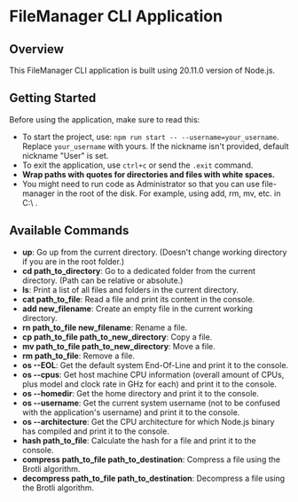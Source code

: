 # FileManager CLI Application

## Overview

This FileManager CLI application is built using 20.11.0 version of Node.js.

## Getting Started

Before using the application, make sure to read this:

- To start the project, use: `npm run start -- --username=your_username`. Replace `your_username` with yours. If the nickname isn't provided, default nickname "User" is set.
- To exit the application, use `ctrl+c` or send the `.exit` command.
- **Wrap paths with quotes for directories and files with white spaces.**
- You might need to run code as Administrator so that you can use file-manager in the root of the disk. For example, using add, rm, mv, etc. in C:\\ .

## Available Commands

- **up**: Go up from the current directory. (Doesn't change working directory if you are in the root folder.)
- **cd path_to_directory**: Go to a dedicated folder from the current directory. (Path can be relative or absolute.)
- **ls**: Print a list of all files and folders in the current directory.
- **cat path_to_file**: Read a file and print its content in the console.
- **add new_filename**: Create an empty file in the current working directory.
- **rn path_to_file new_filename**: Rename a file.
- **cp path_to_file path_to_new_directory**: Copy a file.
- **mv path_to_file path_to_new_directory**: Move a file.
- **rm path_to_file**: Remove a file.
- **os --EOL**: Get the default system End-Of-Line and print it to the console.
- **os --cpus**: Get host machine CPU information (overall amount of CPUs, plus model and clock rate in GHz for each) and print it to the console.
- **os --homedir**: Get the home directory and print it to the console.
- **os --username**: Get the current system username (not to be confused with the application's username) and print it to the console.
- **os --architecture**: Get the CPU architecture for which Node.js binary has compiled and print it to the console.
- **hash path_to_file**: Calculate the hash for a file and print it to the console.
- **compress path_to_file path_to_destination**: Compress a file using the Brotli algorithm.
- **decompress path_to_file path_to_destination**: Decompress a file using the Brotli algorithm.
